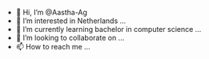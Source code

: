 - 👋 Hi, I’m @Aastha-Ag
- 👀 I’m interested in Netherlands ...
- 🌱 I’m currently learning bachelor in computer science ...
- 💞️ I’m looking to collaborate on ...
- 📫 How to reach me ...

<!---
Aastha-Ag/Aastha-Ag is a ✨ special ✨ repository because its `README.md` (this file) appears on your GitHub profile.
You can click the Preview link to take a look at your changes.
--->
